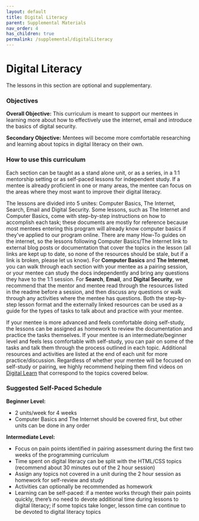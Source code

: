 ```yaml
---
layout: default
title: Digital Literacy
parent: Supplemental Materials
nav_order: 4
has_children: true
permalink: /supplemental/digitalLiteracy
---
```


# Digital Literacy

The lessons in this section are optional and supplementary.

### Objectives

**Overall Objective:** This curriculum is meant to support our mentees in learning more about how to effectively use the internet, email and introduce the basics of digital security.

**Secondary Objective:** Mentees will become more comfortable researching and learning about topics in digital literacy on their own.

### How to use this curriculum

Each section can be taught as a stand alone unit, or as a series, in a 1:1 mentorship setting or as self-paced lessons for independent study. If a mentee is already proficient in one or many areas, the mentee can focus on the areas where they most want to improve their digital literacy.

The lessons are divided into 5 unites: Computer Basics, The Internet, Search, Email and Digital Security. Some lessons, such as The Internet and Computer Basics, come with step-by-step instructions on how to accomplish each task; these documents are mostly for reference because most mentees entering this program will already know computer basics if they've applied to our program online. There are many How-To guides on the internet, so the lessons following Computer Basics/The Internet link to external blog posts or documentation that cover the topics in the lesson (all links are kept up to date, so none of the resources should be stale, but if a link is broken, please let us know). For **Computer Basics** and **The Internet**, you can walk through each section with your mentee as a pairing session, or your mentee can study the docs independently and bring any questions they have to the 1:1 session. For **Search**, **Email**, and **Digital Security**, we recommend that the mentor and mentee read through the resources listed in the readme before a session, and then discuss any questions or walk through any activities where the mentee has questions. Both the step-by-step lesson format and the externally linked resources can be used as a guide for the types of tasks to talk about and practice with your mentee.

If your mentee is more advanced and feels comfortable doing self-study, the lessons can be assigned as homework to review the documentation and practice the tasks themselves. If your mentee is an intermediate/beginner level and feels less comfortable with self-study, you can pair on some of the tasks and talk them through the process outlined in each topic. Additional resources and activities are listed at the end of each unit for more practice/discussion. Regardless of whether your mentee will be focused on self-study or pairing, we highly recommend helping them find videos on [Digital Learn](https://www.digitallearn.org/) that correspond to the topics covered below.

### Suggested Self-Paced Schedule

**Beginner Level:**

- 2 units/week for 4 weeks
- Computer Basics and The Internet should be covered first, but other units can be done in any order

**Intermediate Level:**

- Focus on pain points identified in pairing assessment during the first two weeks of the programming curriculum
- Time spent on digital literacy can be split with the HTML/CSS topics (recommend about 30 minutes out of the 2 hour session)
- Assign any topics not covered in a unit during the 2 hour session as homework for self-review and study
- Activities can optionally be recommended as homework
- Learning can be self-paced: if a mentee works through their pain points quickly, there’s no need to devote additional time during lessons to digital literacy; if some topics take longer, lesson time can continue to be devoted to digital literacy topics
